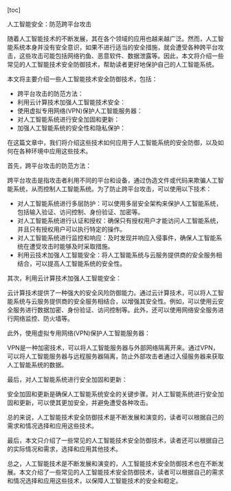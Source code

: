 
[toc]                    
                
                
人工智能安全：防范跨平台攻击

随着人工智能技术的不断发展，其在各个领域的应用也越来越广泛。然而，人工智能系统本身并没有安全意识，如果不进行适当的安全措施，就会遭受各种跨平台攻击，这些攻击可能包括网络钓鱼、恶意软件、数据泄露等。因此，本文将介绍一些常见的人工智能技术安全防御技术，帮助读者更好地保护自己的人工智能系统。

本文将主要介绍一些人工智能技术安全防御技术，包括：

- 跨平台攻击的防范方法：
- 利用云计算技术加强人工智能技术安全：
- 使用虚拟专用网络(VPN)保护人工智能服务器：
- 对人工智能系统进行安全加固和更新：
- 加强人工智能系统的安全性和隐私保护：

在这篇文章中，我们将介绍这些技术如何应用于人工智能系统的安全防御，以及如何在各种环境中应用这些技术。

首先，跨平台攻击的防范方法：

跨平台攻击是指攻击者利用不同的平台和设备，通过伪造文件或代码来欺骗人工智能系统，从而控制人工智能系统。为了防止跨平台攻击，可以使用以下技术：

- 对人工智能系统进行多层防护：可以使用多层安全架构来保护人工智能系统，包括输入验证、访问控制、身份验证、加密等。
- 对人工智能系统进行认证和授权：确保只有授权用户才能访问人工智能系统，并且只有授权用户可以执行特定的操作。
- 对人工智能系统进行监控和响应：及时发现并响应入侵事件，确保人工智能系统在遭受攻击时能够及时采取措施。
- 利用云技术加强人工智能安全：将人工智能系统与云服务提供商的安全服务相结合，可以提高人工智能系统的安全性。

其次，利用云计算技术加强人工智能安全：

云计算技术提供了一种强大的安全风险防御能力。通过云计算技术，可以将人工智能系统与云服务提供商的安全服务相结合，以增强其安全性。例如，可以使用云安全服务进行数据加密、身份验证、访问控制等。此外，还可以使用网络安全服务进行网络监控、防火墙等。

此外，使用虚拟专用网络(VPN)保护人工智能服务器：

VPN是一种加密技术，可以将人工智能服务器与外部网络隔离开来。通过VPN，可以将人工智能服务器与远程服务器隔离，防止外部攻击者通过入侵服务器来获取人工智能系统的数据。

最后，对人工智能系统进行安全加固和更新：

安全加固和更新是确保人工智能系统安全的关键步骤。对人工智能系统进行安全加固和更新，可以使其更加安全，并避免遭受各种攻击。

总的来说，人工智能技术安全防御技术是不断发展和演变的，读者可以根据自己的需求和情况选择和应用这些技术。

最后，本文只介绍了一些常见的人工智能技术安全防御技术，读者还可以根据自己的实际情况和需求，选择和应用其他技术。

总之，人工智能技术是不断发展和演变的，人工智能技术安全防御技术也在不断发展。本文介绍了一些常见的人工智能技术安全防御技术，读者可以根据自己的需求和情况选择和应用这些技术，以保障人工智能技术的安全和稳定。

